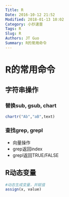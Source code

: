 ```yaml
---
Title: R
Date: 2016-10-12 21:52
Modified: 2018-01-13 10:02
Category: 小抄速查
Tags: R
Slug: R
Authors: JT Guo
Summary: R的常用命令
---
```

# R的常用命令

## 字符串操作

### 替换sub, gsub, chart

```R
chartr("Ab","aB",text)
```

### 查找grep, grepl

* 向量操作
* grep返回index
* grepl返回TRUE/FALSE

## R动态变量

```r
#动态生成变量，并赋值
assign(x, value)
```
